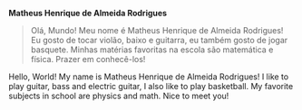 **Matheus Henrique de Almeida Rodrigues**

> Olá, Mundo! Meu nome é Matheus Henrique de Almeida Rodrigues!
> Eu gosto de tocar violão, baixo e guitarra, eu também gosto de jogar basquete. Minhas matérias favoritas na escola são matemática e física.
> Prazer em conhecê-los!


Hello, World! My name is Matheus Henrique de Almeida Rodrigues!
I like to play guitar, bass and electric guitar, I also like to play basketball. My favorite subjects in school are physics and math.
Nice to meet you!
